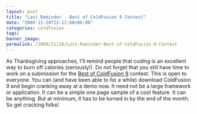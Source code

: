 ```yaml
---
layout: post
title: "Last Reminder - Best of ColdFusion 9 Contest"
date: "2009-11-24T21:11:00+06:00"
categories: coldfusion 
tags: 
banner_image: 
permalink: /2009/11/24/Last-Reminder-Best-of-ColdFusion-9-Contest
---
```


As Thanksgiving approaches, I'll remind people that coding is an excellent way to burn off calories (seriously!). Do not forget that you still have time to work on a submission for the <a href="http://www.raymondcamden.com/index.cfm/2009/11/9/Reminder--Best-of-ColdFusion-9-Contest">Best of ColdFusion 9</a> contest. This is open to everyone. You can (and have been able to for a while) download ColdFusion 9 and begin cranking away at a demo now. It need not be a large framework or application. It can be a simple one page sample of a cool feature. It can be anything. But at minimum, it has to be turned in by the end of the month. So get cracking folks!